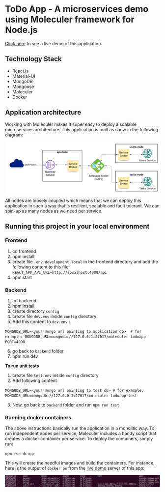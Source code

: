 # ToDo App - A microservices demo using Moleculer framework for Node.js

[Click here](http://nery.tech/moleculer-todoapp/) to see a live demo of this application.

## Technology Stack

* React.js
* Material-UI
* MongoDB
* Mongoose
* Moleculer
* Docker

## Application architecture

Working with Moleculer makes it super easy to deploy a scalable microservices architecture. This application is built as show in the following diagram:

![Architecture](./docs/architecture.png)

All nodes are loosely coupled which means that we can deploy this application in such a way that is resilient, scalable and fault tolerant. We can spin-up as many nodes as we need per service.


## Running this project in your local environment

### Frontend

1. cd frontend
1. npm install
1. create file `.env.development.local` in the frontend directory and add the following content to this file:  `REACT_APP_API_URL=http://localhost:4000/api`
1. npm start

### Backend

1. cd backend
1. npm install
1. create directory `config`
1. create file `dev.env` inside `config` directory
1. Add this content to `dev.env` : 

`
MONGODB_URL=<your mongo url pointing to application db>  # for example: MONGODB_URL=mongodb://127.0.0.1:27017/moleculer-todoapp
PORT=4000
`

6. go back to `backend` folder
7. npm run dev

**To run unit tests**

1. create file `test.env` inside `config` directory
1. Add following content 

`
MONGODB_URL=<your mongo url pointing to test db> # for example: MONGODB_URL=mongodb://127.0.0.1:27017/moleculer-todoapp-test
`

3. Now, go back to `backend` folder and run `npm run test`

### Running docker containers

The above instructions basically run the application in a monolitic way. To run independent nodes per service, Moleculer includes a handy script that creates a docker containier per service. To deploy the containers, simply run:

`npm run dc:up`

This will create the needful images and build the containers. For instance, here is the output of `docker ps` from the [live demo](http://nery.tech/moleculer-todoapp/) server of this app:


![Architecture](./docs/dockerps.png)
